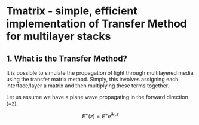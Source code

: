 # Tmatrix - simple, efficient implementation of Transfer Method for multilayer stacks

## 1. What is the Transfer Method?

It is possible to simulate the propagation of light through multilayered media using the transfer matrix method. Simply, this involves assigning each interface/layer a matrix and then multiplying these terms together.

Let us assume we have a plane wave propagating in the forward direction (+z):

$$
\begin{equation}
E^{+}(z) = E^{+}e^{ik_{z}z}
\end{equation}
$$